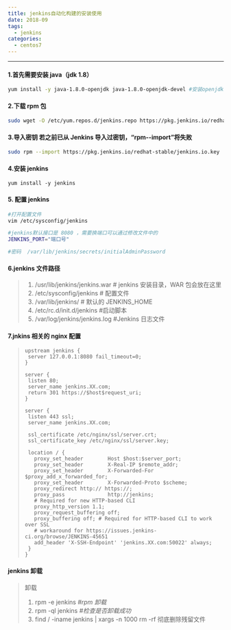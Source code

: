 ```yaml
---
title: jenkins自动化构建的安装使用
date: 2018-09
tags:
  - jenkins
categories:
  - centos7
---
```


---

#### 1.首先需要安装 java（jdk 1.8）

```bash
yum install -y java-1.8.0-openjdk java-1.8.0-openjdk-devel #安装openjdk
```

#### 2.下载 rpm 包

```bash
sudo wget -O /etc/yum.repos.d/jenkins.repo https://pkg.jenkins.io/redhat-stable/jenkins.repo
```

#### 3.导入密钥 若之前已从 Jenkins 导入过密钥，“rpm--import”将失败

```bash
sudo rpm --import https://pkg.jenkins.io/redhat-stable/jenkins.io.key
```

#### 4.安装 jenkins

```
yum install -y jenkins
```

#### 5. 配置 jenkins

```bash
#打开配置文件
vim /etc/sysconfig/jenkins

#jenkins默认接口是 8080 ，需要换端口可以通过修改文件中的
JENKINS_PORT="端口号"

#密码  /var/lib/jenkins/secrets/initialAdminPassword

```

#### 6.jenkins 文件路径

> 1.  /usr/lib/jenkins/jenkins.war # jenkins 安装目录，WAR 包会放在这里
> 2.  /etc/sysconfig/jenkins # 配置文件
> 3.  /var/lib/jenkins/ # 默认的 JENKINS_HOME
> 4.  /etc/rc.d/init.d/jenkins #启动脚本
> 5.  /var/log/jenkins/jenkins.log #Jenkins 日志文件

#### 7.jnkins 相关的 nginx 配置

> ```nginx
> upstream jenkins {
>  server 127.0.0.1:8080 fail_timeout=0;
> }
>
> server {
>  listen 80;
>  server_name jenkins.XX.com;
>  return 301 https://$host$request_uri;
> }
>
> server {
>  listen 443 ssl;
>  server_name jenkins.XX.com;
>
>  ssl_certificate /etc/nginx/ssl/server.crt;
>  ssl_certificate_key /etc/nginx/ssl/server.key;
>
>  location / {
>    proxy_set_header        Host $host:$server_port;
>    proxy_set_header        X-Real-IP $remote_addr;
>    proxy_set_header        X-Forwarded-For $proxy_add_x_forwarded_for;
>    proxy_set_header        X-Forwarded-Proto $scheme;
>    proxy_redirect http:// https://;
>    proxy_pass              http://jenkins;
>    # Required for new HTTP-based CLI
>    proxy_http_version 1.1;
>    proxy_request_buffering off;
>    proxy_buffering off; # Required for HTTP-based CLI to work over SSL
>    # workaround for https://issues.jenkins-ci.org/browse/JENKINS-45651
>    add_header 'X-SSH-Endpoint' 'jenkins.XX.com:50022' always;
>  }
> }
> ```

#### jenkins 卸载

> 卸载
>
> 1. rpm -e jenkins _#rpm 卸载_
> 2. rpm -ql jenkins _#检查是否卸载成功_
> 3. find / -iname jenkins | xargs -n 1000 rm -rf 彻底删除残留文件
